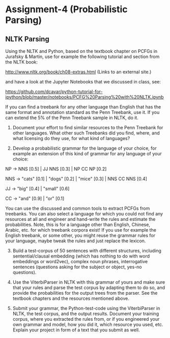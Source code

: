 # Assignment-4 (Probabilistic Parsing)

## NLTK Parsing

Using the NLTK and Python, based on the textbook chapter on PCFGs in Jurafsky & Martin, use for example the following tutorial and section from the NLTK book:

http://www.nltk.org/book/ch08-extras.html (Links to an external site.)

and have a look at the Jupyter Notebooks that we discussed in class, see:

https://github.com/dcavar/python-tutorial-for-ipython/blob/master/notebooks/PCFG%20Parsing%20with%20NLTK.ipynb

If you can find a treebank for any other language than English that has the same format and annotation standard as the Penn Treebank, use it. If you can extend the 5% of the Penn Treebank sample in NLTK, do it.

1. Document your effort to find similar resources to the Penn Treebank for other languages. What other such Treebanks did you find, where, and what licensing do they use, for what kind of languages?

 

2. Develop a probabilistic grammar for the language of your choice, for example an extension of this kind of grammar for any language of your choice:

  NP  -> NNS [0.5] | JJ NNS [0.3] | NP CC NP [0.2]

  NNS -> "cats" [0.1] | "dogs" [0.2] | "mice" [0.3] | NNS CC NNS [0.4]

  JJ  -> "big" [0.4] | "small" [0.6]

  CC  -> "and" [0.9] | "or" [0.1]

You can use the discussed and common tools to extract PCFGs from treebanks. You can also select a language for which you could not find any resources at all and engineer and hand-write the rules and estimate the probabilities. Note, this is for a language other than English, Chinese, Arabic, etc. for which treebank corpora exist! If you use for example the English treebank, or some other, you might reuse the grammar rules for your language, maybe tweak the rules and just replace the lexicon.

 

3. Build a test-corpus of 50 sentences with different structures, including sentential/clausal embedding (which has nothing to do with word embeddings or word2vec), complex noun phrases, interrogative sentences (questions asking for the subject or object, yes-no questions).

 

4. Use the ViterbiParser in NLTK with this grammar of yours and make sure that your rules and parse the test corpus by adapting them to do so, and provide the probabilities for the output trees from the parser. See the textbook chapters and the resources mentioned above.

 

5. Submit your grammar, the Python-test-code using the ViterbiParser in NLTK, the test corpus, and the output results. Document your training corpus, where you extracted the rules from, or if you engineered your own grammar and model, how you did it, which resource you used, etc. Explain your project in form of a text that you submit as well.

 